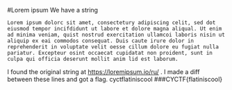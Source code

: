 #Lorem ipsum
We have a string
```
Lorem ipsum dolorc sit amet, consectetury adipiscing celit, sed dot eiusmod tempor incifdidunt ut labore et dolore magna aliqual. Ut enim ad minima veniam, quist nostrud exercitation ullamcoi laboris nisin ut aliquip ex eai commodos consequat. Duis caute irure dolor in reprehenderit in voluptate velit oesse cillum dolore eu fugiat nulla pariatur. Excepteur osint occaecat cupidatat non proident, sunt in culpa qui officia deserunt mollit anim lid est laborum.
```
I found the original string at https://loremipsum.io/ru/ .
I made a diff between these lines and got a flag. cyctflatiniscool
###CYCTF{flatiniscool}